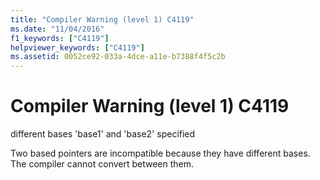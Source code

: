 ```yaml
---
title: "Compiler Warning (level 1) C4119"
ms.date: "11/04/2016"
f1_keywords: ["C4119"]
helpviewer_keywords: ["C4119"]
ms.assetid: 0052ce92-033a-4dce-a11e-b7388f4f5c2b
---
```

# Compiler Warning (level 1) C4119

different bases 'base1' and 'base2' specified

Two based pointers are incompatible because they have different bases. The compiler cannot convert between them.